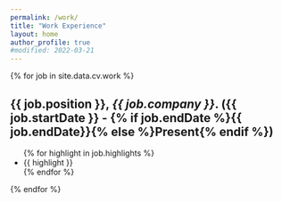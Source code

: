 ```yaml
---
permalink: /work/
title: "Work Experience"
layout: home
author_profile: true
#modified: 2022-03-21
---
```



{% for job in site.data.cv.work %}
<h2>{{ job.position }}, <em>{{ job.company }}</em>. 
({{ job.startDate }} - 
{% if job.endDate %}{{ job.endDate}}{% else %}Present{% endif %})
</h2>
<ul>
	{% for highlight in job.highlights %}
	<li> {{ highlight }} </li>
	{% endfor %}
</ul>
{% endfor %}
